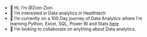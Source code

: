 - 👋 Hi, I’m @Zion-Zion
- 👀 I’m interested in Data analytics in Healthtech
- 🌱 I’m currently on a 100 Day journey of Data Analytics where I'm learning Python, Excel, SQL, Power BI and Stats [here](https://twitter.com/Xionne_/status/1527374592028749833?s=20&t=xn4Ahxg5i66i2FE1fsrR1Q)
- 💞️ I’m looking to collaborate on anything about Data analytics.



<!---
Zion-Zion/Zion-Zion is a ✨ special ✨ repository because its `README.md` (this file) appears on your GitHub profile.
You can click the Preview link to take a look at your changes.
--->
